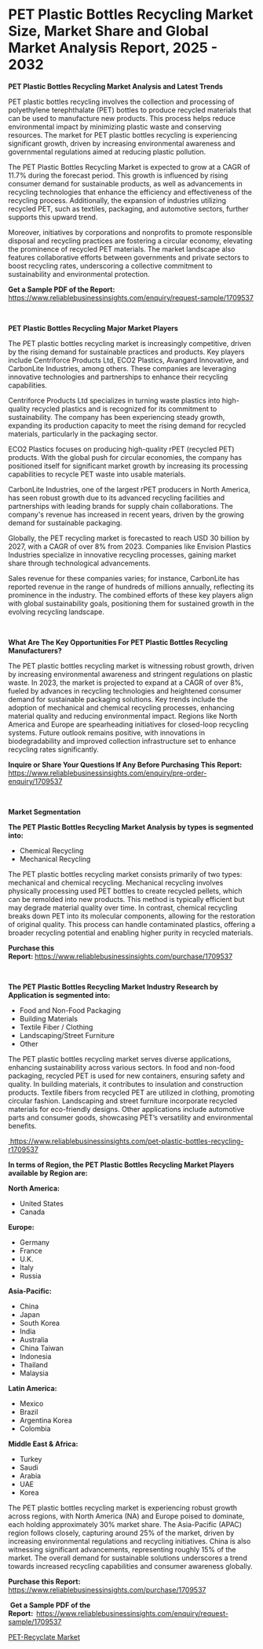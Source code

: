 <p><h1>PET Plastic Bottles Recycling Market Size, Market Share and Global Market Analysis Report, 2025 - 2032</h1></p><p><strong>PET Plastic Bottles Recycling Market Analysis and Latest Trends</strong></p>
<p><p>PET plastic bottles recycling involves the collection and processing of polyethylene terephthalate (PET) bottles to produce recycled materials that can be used to manufacture new products. This process helps reduce environmental impact by minimizing plastic waste and conserving resources. The market for PET plastic bottles recycling is experiencing significant growth, driven by increasing environmental awareness and governmental regulations aimed at reducing plastic pollution.</p><p>The PET Plastic Bottles Recycling Market is expected to grow at a CAGR of 11.7% during the forecast period. This growth is influenced by rising consumer demand for sustainable products, as well as advancements in recycling technologies that enhance the efficiency and effectiveness of the recycling process. Additionally, the expansion of industries utilizing recycled PET, such as textiles, packaging, and automotive sectors, further supports this upward trend. </p><p>Moreover, initiatives by corporations and nonprofits to promote responsible disposal and recycling practices are fostering a circular economy, elevating the prominence of recycled PET materials. The market landscape also features collaborative efforts between governments and private sectors to boost recycling rates, underscoring a collective commitment to sustainability and environmental protection.</p></p>
<p><strong>Get a Sample PDF of the Report:&nbsp;</strong> <a href="https://www.reliablebusinessinsights.com/enquiry/request-sample/1709537?utm_campaign=1091&utm_medium=2&utm_source=Github&utm_content=ia&utm_term=10012025&utm_id=pet-plastic-bottles-recycling">https://www.reliablebusinessinsights.com/enquiry/request-sample/1709537</a></p>
<p>&nbsp;</p>
<p><strong>PET Plastic Bottles Recycling Major Market Players</strong></p>
<p><p>The PET plastic bottles recycling market is increasingly competitive, driven by the rising demand for sustainable practices and products. Key players include Centriforce Products Ltd, ECO2 Plastics, Avangard Innovative, and CarbonLite Industries, among others. These companies are leveraging innovative technologies and partnerships to enhance their recycling capabilities.</p><p>Centriforce Products Ltd specializes in turning waste plastics into high-quality recycled plastics and is recognized for its commitment to sustainability. The company has been experiencing steady growth, expanding its production capacity to meet the rising demand for recycled materials, particularly in the packaging sector.</p><p>ECO2 Plastics focuses on producing high-quality rPET (recycled PET) products. With the global push for circular economies, the company has positioned itself for significant market growth by increasing its processing capabilities to recycle PET waste into usable materials. </p><p>CarbonLite Industries, one of the largest rPET producers in North America, has seen robust growth due to its advanced recycling facilities and partnerships with leading brands for supply chain collaborations. The company's revenue has increased in recent years, driven by the growing demand for sustainable packaging.</p><p>Globally, the PET recycling market is forecasted to reach USD 30 billion by 2027, with a CAGR of over 8% from 2023. Companies like Envision Plastics Industries specialize in innovative recycling processes, gaining market share through technological advancements.</p><p>Sales revenue for these companies varies; for instance, CarbonLite has reported revenue in the range of hundreds of millions annually, reflecting its prominence in the industry. The combined efforts of these key players align with global sustainability goals, positioning them for sustained growth in the evolving recycling landscape.</p></p>
<p>&nbsp;</p>
<p><strong>What Are The Key Opportunities For PET Plastic Bottles Recycling Manufacturers?</strong></p>
<p><p>The PET plastic bottles recycling market is witnessing robust growth, driven by increasing environmental awareness and stringent regulations on plastic waste. In 2023, the market is projected to expand at a CAGR of over 8%, fueled by advances in recycling technologies and heightened consumer demand for sustainable packaging solutions. Key trends include the adoption of mechanical and chemical recycling processes, enhancing material quality and reducing environmental impact. Regions like North America and Europe are spearheading initiatives for closed-loop recycling systems. Future outlook remains positive, with innovations in biodegradability and improved collection infrastructure set to enhance recycling rates significantly.</p></p>
<p><strong>Inquire or Share Your Questions If Any Before Purchasing This Report:</strong> <a href="https://www.reliablebusinessinsights.com/enquiry/pre-order-enquiry/1709537?utm_campaign=1091&utm_medium=2&utm_source=Github&utm_content=ia&utm_term=10012025&utm_id=pet-plastic-bottles-recycling">https://www.reliablebusinessinsights.com/enquiry/pre-order-enquiry/1709537</a></p>
<p>&nbsp;</p>
<p><strong>Market Segmentation</strong></p>
<p><strong>The PET Plastic Bottles Recycling Market Analysis by types is segmented into:</strong></p>
<p><ul><li>Chemical Recycling</li><li>Mechanical Recycling</li></ul></p>
<p><p>The PET plastic bottles recycling market consists primarily of two types: mechanical and chemical recycling. Mechanical recycling involves physically processing used PET bottles to create recycled pellets, which can be remolded into new products. This method is typically efficient but may degrade material quality over time. In contrast, chemical recycling breaks down PET into its molecular components, allowing for the restoration of original quality. This process can handle contaminated plastics, offering a broader recycling potential and enabling higher purity in recycled materials.</p></p>
<p><strong>Purchase this Report:&nbsp;</strong><a href="https://www.reliablebusinessinsights.com/purchase/1709537?utm_campaign=1091&utm_medium=2&utm_source=Github&utm_content=ia&utm_term=10012025&utm_id=pet-plastic-bottles-recycling">https://www.reliablebusinessinsights.com/purchase/1709537</a></p>
<p>&nbsp;</p>
<p><strong>The PET Plastic Bottles Recycling Market Industry Research by Application is segmented into:</strong></p>
<p><ul><li>Food and Non-Food Packaging</li><li>Building Materials</li><li>Textile Fiber / Clothing</li><li>Landscaping/Street Furniture</li><li>Other</li></ul></p>
<p><p>The PET plastic bottles recycling market serves diverse applications, enhancing sustainability across various sectors. In food and non-food packaging, recycled PET is used for new containers, ensuring safety and quality. In building materials, it contributes to insulation and construction products. Textile fibers from recycled PET are utilized in clothing, promoting circular fashion. Landscaping and street furniture incorporate recycled materials for eco-friendly designs. Other applications include automotive parts and consumer goods, showcasing PET’s versatility and environmental benefits.</p></p>
<p><a href="https://www.reliablebusinessinsights.com/pet-plastic-bottles-recycling-r1709537?utm_campaign=1091&utm_medium=2&utm_source=Github&utm_content=ia&utm_term=10012025&utm_id=pet-plastic-bottles-recycling">&nbsp;https://www.reliablebusinessinsights.com/pet-plastic-bottles-recycling-r1709537</a></p>
<p><strong>In terms of Region, the PET Plastic Bottles Recycling Market Players available by Region are:</strong></p>
<p>
    <p> <strong> North America: </strong>
        <ul>
            <li>United States</li>
            <li>Canada</li>
        </ul>
        </p> 
    <p> <strong> Europe: </strong>
        <ul>
            <li>Germany</li>
            <li>France</li>
            <li>U.K.</li>
            <li>Italy</li>
            <li>Russia</li>
        </ul>
        </p> 
    <p> <strong> Asia-Pacific: </strong>
        <ul>
            <li>China</li>
            <li>Japan</li>
            <li>South Korea</li>
            <li>India</li>
            <li>Australia</li>
            <li>China Taiwan</li>
            <li>Indonesia</li>
            <li>Thailand</li>
            <li>Malaysia</li>
        </ul>
        </p> 
    <p> <strong> Latin America: </strong>
        <ul>
            <li>Mexico</li>
            <li>Brazil</li>
            <li>Argentina Korea</li>
            <li>Colombia</li>
        </ul>
        </p> 
    <p> <strong> Middle East & Africa: </strong>
        <ul>
            <li>Turkey</li>
            <li>Saudi</li>
            <li>Arabia</li>
            <li>UAE</li>
            <li>Korea</li>
        </ul>
    </p>
    </p>
<p><p>The PET plastic bottles recycling market is experiencing robust growth across regions, with North America (NA) and Europe poised to dominate, each holding approximately 30% market share. The Asia-Pacific (APAC) region follows closely, capturing around 25% of the market, driven by increasing environmental regulations and recycling initiatives. China is also witnessing significant advancements, representing roughly 15% of the market. The overall demand for sustainable solutions underscores a trend towards increased recycling capabilities and consumer awareness globally.</p></p>
<p><strong>Purchase this Report: </strong><a href="https://www.reliablebusinessinsights.com/purchase/1709537?utm_campaign=1091&utm_medium=2&utm_source=Github&utm_content=ia&utm_term=10012025&utm_id=pet-plastic-bottles-recycling">https://www.reliablebusinessinsights.com/purchase/1709537</a></p>
<p>&nbsp;<strong>Get a Sample PDF of the Report:&nbsp;&nbsp;</strong><a href="https://www.reliablebusinessinsights.com/enquiry/request-sample/1709537?utm_campaign=1091&utm_medium=2&utm_source=Github&utm_content=ia&utm_term=10012025&utm_id=pet-plastic-bottles-recycling">https://www.reliablebusinessinsights.com/enquiry/request-sample/1709537</a></p>
<p><strong></strong></p>
<p><p><a href="https://github.com/raffadongraffadong/Market-Research-Report-List-1/blob/main/pet-recyclate-market.md?utm_campaign=1091&utm_medium=2&utm_source=Github&utm_content=ia&utm_term=10012025&utm_id=pet-plastic-bottles-recycling">PET-Recyclate Market</a></p></p>